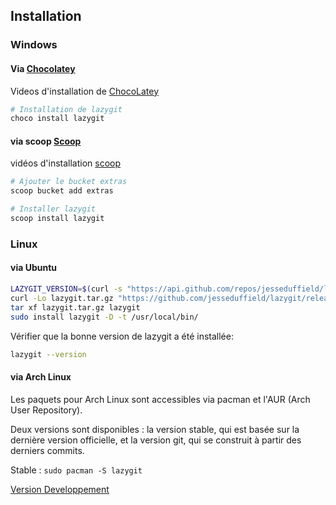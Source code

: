 ## Installation 

### Windows 

#### Via [Chocolatey](https://chocolatey.org/install)

Videos d'installation de [ChocoLatey](https://www.youtube.com/watch?v=M-A7os3qEiM&t=2s)

```bash
# Installation de lazygit
choco install lazygit
```

#### via scoop [Scoop](https://scoop.sh/)

vidéos d'installation [scoop](https://www.youtube.com/watch?v=sZS7mG_zhaw)

```bash
# Ajouter le bucket extras
scoop bucket add extras

# Installer lazygit
scoop install lazygit 
```

### Linux 

#### via Ubuntu

```bash 
LAZYGIT_VERSION=$(curl -s "https://api.github.com/repos/jesseduffield/lazygit/releases/latest" | \grep -Po '"tag_name": *"v\K[^"]*')
curl -Lo lazygit.tar.gz "https://github.com/jesseduffield/lazygit/releases/download/v${LAZYGIT_VERSION}/lazygit_${LAZYGIT_VERSION}_Linux_x86_64.tar.gz"
tar xf lazygit.tar.gz lazygit
sudo install lazygit -D -t /usr/local/bin/
```

Vérifier que la bonne version de lazygit a été installée:

```bash
lazygit --version
```


#### via Arch Linux 

Les paquets pour Arch Linux sont accessibles via pacman et l'AUR (Arch User Repository).

Deux versions sont disponibles : la version stable, qui est basée sur la dernière version officielle, et la version git, qui se construit à partir des derniers commits.

Stable :  ```sudo pacman -S lazygit```

[Version Developpement](https://aur.archlinux.org/packages/lazygit-git/)



